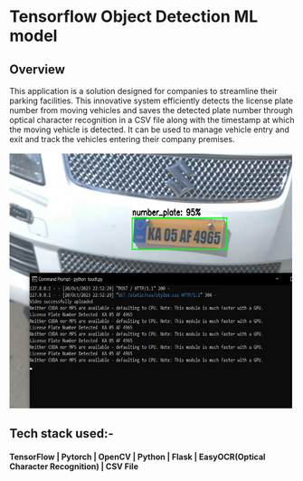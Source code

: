 # Tensorflow Object Detection ML model

## Overview
This application is a solution designed for companies to streamline their parking facilities. This innovative system efficiently detects the license plate number from moving vehicles and saves the detected plate number through optical character recognition in a CSV file along with the timestamp at which the moving vehicle is detected. It can be used to manage vehicle entry and exit and track the vehicles entering their company premises.
<br>
<br>
<img style="align-items=center;" width=500px height=450px src="./detection_result.jpeg" alt="img" />


## Tech stack used:-
#### TensorFlow | Pytorch | OpenCV | Python | Flask | EasyOCR(Optical Character Recognition) | CSV File 
